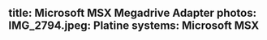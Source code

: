 title: Microsoft MSX Megadrive Adapter
photos:
    IMG_2794.jpeg: Platine
systems:
    Microsoft MSX
---
